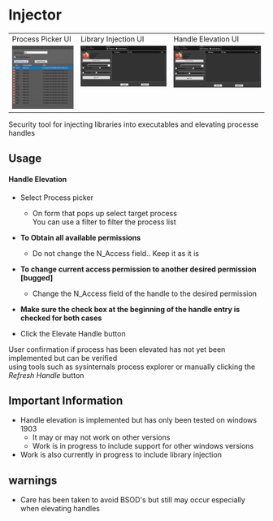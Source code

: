 # Injector

<table>
  <tr>
    <td>Process Picker UI</td>
     <td>Library Injection UI</td>
     <td>Handle Elevation UI</td>
  </tr>
  <tr>
    <td valign="top"><img src="screenshot/processpicker.png"></td>
    <td valign="top"><img src="screenshot/ui_injection.png"></td>
    <td valign="top"><img src="screenshot/ui_injection.png"></td>
  </tr>
 </table>
 

Security tool for injecting libraries into executables and elevating processe handles

## Usage
#### Handle Elevation
* Select Process picker
  * On form that pops up select target process<br>
  You can use a filter to filter the process list
* **To Obtain all available permissions**
  * Do not change the N_Access field.. Keep it as it is<br>
  
* **To change current access permission to another desired permission [bugged]**
  * Change the N_Access field of the handle to the desired permission

* **Make sure the check box at the beginning of the handle entry is checked for both cases**
* Click the Elevate Handle button <br>

User confirmation if process has been elevated has not yet been implemented but can be verified<br>
using tools such as sysinternals process explorer or manually clicking the _Refresh Handle_ button

## Important Information
* Handle elevation is implemented but has only been tested on windows 1903
  * It may or may not work on other versions
  * Work is in progress to include support for other windows versions
* Work is also currently in progress to include library injection

## warnings
* Care has been taken to avoid BSOD's but still may occur especially when elevating handles




